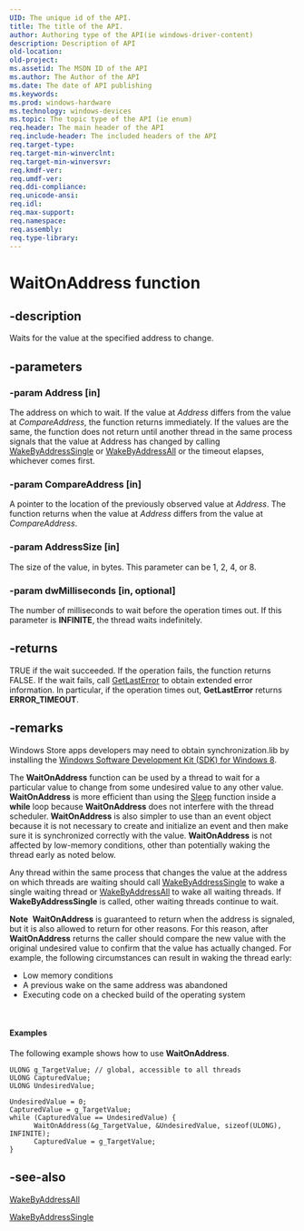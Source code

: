 ```yaml
---
UID: The unique id of the API.
title: The title of the API.
author: Authoring type of the API(ie windows-driver-content)
description: Description of API
old-location: 
old-project: 
ms.assetid: The MSDN ID of the API
ms.author: The Author of the API
ms.date: The date of API publishing
ms.keywords: 
ms.prod: windows-hardware
ms.technology: windows-devices
ms.topic: The topic type of the API (ie enum)
req.header: The main header of the API
req.include-header: The included headers of the API
req.target-type: 
req.target-min-winverclnt: 
req.target-min-winversvr: 
req.kmdf-ver: 
req.umdf-ver: 
req.ddi-compliance: 
req.unicode-ansi: 
req.idl: 
req.max-support: 
req.namespace: 
req.assembly: 
req.type-library: 
---
```


# WaitOnAddress function


## -description


Waits for the value at the specified address to change.


## -parameters




### -param Address [in]

The address on which to wait. If the value at <i>Address</i> differs from the value at <i>CompareAddress</i>, the function returns immediately. If the values are the same, the function does not return until another thread in the same process signals that the value at Address has changed by calling <a href="https://msdn.microsoft.com/4ca8f7b9-e78e-4324-9e72-84267746fe53">WakeByAddressSingle</a> or <a href="https://msdn.microsoft.com/2d538cea-06cb-4973-8677-27ebcde0aa6f">WakeByAddressAll</a> or the timeout elapses, whichever comes first.


### -param CompareAddress [in]

A pointer to the location of the previously observed value at <i>Address</i>. The function returns when the value at <i>Address</i> differs from the value at <i>CompareAddress</i>.


### -param AddressSize [in]

The size of the value, in bytes. This parameter can be 1, 2, 4, or 8. 


### -param dwMilliseconds [in, optional]

The number of milliseconds to wait before the operation times out. If this parameter is <b>INFINITE</b>, the thread waits indefinitely.


## -returns



TRUE if the wait succeeded. If the operation fails, the function returns FALSE. If the wait fails, call <a href="https://msdn.microsoft.com/d852e148-985c-416f-a5a7-27b6914b45d4">GetLastError</a> to obtain extended error information. In particular, if the operation times out, <b>GetLastError</b>  returns <b>ERROR_TIMEOUT</b>.




## -remarks



Windows Store apps developers may need to obtain synchronization.lib by installing the <a href="http://go.microsoft.com/fwlink/p/?LinkID=258383">Windows Software Development Kit (SDK) for Windows 8</a>.

The <b>WaitOnAddress</b> function can be used by a thread to wait for a particular value to change from some undesired value to any other value. <b>WaitOnAddress</b> is more efficient than using the <a href="https://msdn.microsoft.com/library/windows/hardware/hh439324">Sleep</a> function inside a <b>while</b> loop because <b>WaitOnAddress</b> does not interfere with the thread scheduler. <b>WaitOnAddress</b> is also simpler to use than an event object because it is not necessary to create and initialize an event and then make sure it is synchronized correctly with the value. <b>WaitOnAddress</b> is not affected by low-memory conditions, other than potentially waking the thread early as noted below.

Any thread within the same  process that changes the value at the address on which threads are waiting should call <a href="https://msdn.microsoft.com/4ca8f7b9-e78e-4324-9e72-84267746fe53">WakeByAddressSingle</a> to wake a single waiting thread or  <a href="https://msdn.microsoft.com/2d538cea-06cb-4973-8677-27ebcde0aa6f">WakeByAddressAll</a> to wake all waiting threads. If <b>WakeByAddressSingle</b> is called, other waiting threads continue to wait.

<div class="alert"><b>Note</b>  <b>WaitOnAddress</b> is guaranteed to return when the address is signaled, but it is also allowed to return for other reasons. For this reason, after <b>WaitOnAddress</b> returns the caller should compare the new value with the original undesired value to confirm that the value has actually changed. For example, the following circumstances can result in waking the thread early:<ul>
<li>Low memory conditions</li>
<li>A previous wake on the same address was abandoned</li>
<li>Executing code on a checked build of the operating system</li>
</ul>
</div>
<div> </div>

#### Examples

The following example shows how to use <b>WaitOnAddress</b>.

<pre class="syntax" xml:space="preserve"><code>ULONG g_TargetValue; // global, accessible to all threads
ULONG CapturedValue;
ULONG UndesiredValue;

UndesiredValue = 0;
CapturedValue = g_TargetValue;
while (CapturedValue == UndesiredValue) {
      WaitOnAddress(&amp;g_TargetValue, &amp;UndesiredValue, sizeof(ULONG), INFINITE);
      CapturedValue = g_TargetValue;
}
</code></pre>



## -see-also




<a href="https://msdn.microsoft.com/2d538cea-06cb-4973-8677-27ebcde0aa6f">WakeByAddressAll</a>



<a href="https://msdn.microsoft.com/4ca8f7b9-e78e-4324-9e72-84267746fe53">WakeByAddressSingle</a>
 

 

